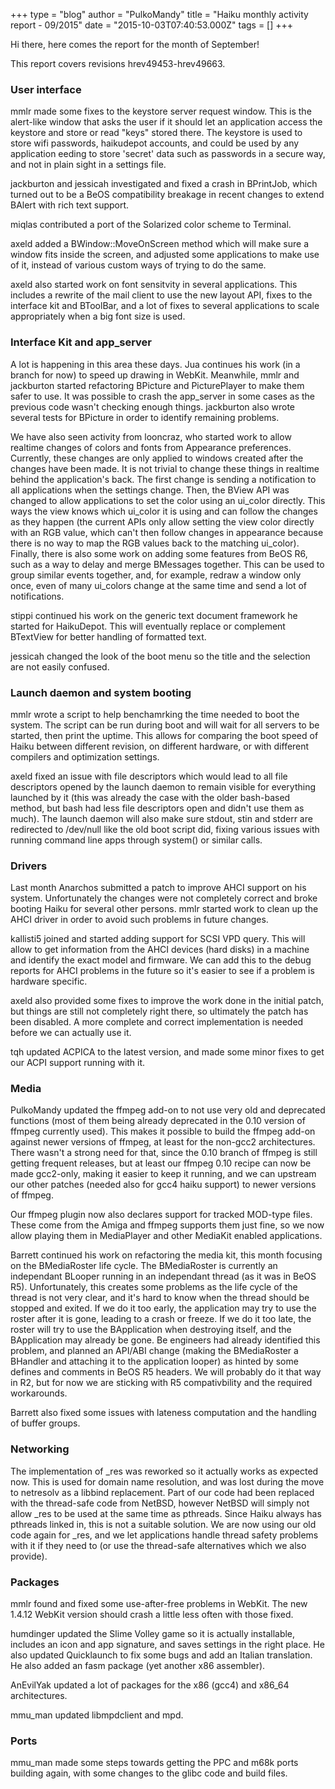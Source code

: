 +++
type = "blog"
author = "PulkoMandy"
title = "Haiku monthly activity report - 09/2015"
date = "2015-10-03T07:40:53.000Z"
tags = []
+++

Hi there, here comes the report for the month of September!

This report covers revisions hrev49453-hrev49663.
<!--break-->
<h3>User interface</h3>
mmlr made some fixes to the keystore server request window. This is the alert-like window that asks the user if it should let an application access the keystore and store or read "keys" stored there. The keystore is used to store wifi passwords, haikudepot accounts, and could be used by any application eeding to store 'secret' data such as passwords in a secure way, and not in plain sight in a settings file.

jackburton and jessicah investigated and fixed a crash in BPrintJob, which turned out to be a BeOS compatibility breakage in recent changes to extend BAlert with rich text support.

miqlas contributed a port of the Solarized color scheme to Terminal.

axeld added a BWindow::MoveOnScreen method which will make sure a window fits inside the screen, and adjusted some applications to make use of it, instead of various custom ways of trying to do the same.

axeld also started work on font sensitvity in several applications. This includes a rewrite of the mail client to use the new layout API, fixes to the interface kit and BToolBar, and a lot of fixes to several applications to scale appropriately when a big font size is used.

<h3>Interface Kit and app_server</h3>

A lot is happening in this area these days. Jua continues his work (in a branch for now) to speed up drawing in WebKit. Meanwhile, mmlr and jackburton started refactoring BPicture and PicturePlayer to make them safer to use. It was possible to crash the app_server in some cases as the previous code wasn't checking enough things. jackburton also wrote several tests for BPicture in order to identify remaining problems.

We have also seen activity from looncraz, who started work to allow realtime changes of colors and fonts from Appearance preferences. Currently, these changes are only applied to windows created after the changes have been made. It is not trivial to change these things in realtime behind the application's back. The first change is sending a notification to all applications when the settings change. Then, the BView API was changed to allow applications to set the color using an ui_color directly. This ways the view knows which ui_color it is using and can follow the changes as they happen (the current APIs only allow setting the view color directly with an RGB value, which can't then follow changes in appearance because there is no way to map the RGB values back to the matching ui_color). Finally, there is also some work on adding some features from BeOS R6, such as a way to delay and merge BMessages together. This can be used to group similar events together, and, for example, redraw a window only once, even of many ui_colors change at the same time and send a lot of notifications.

stippi continued his work on the generic text document framework he started for HaikuDepot. This will eventually replace or complement BTextView for better handling of formatted text.

jessicah changed the look of the boot menu so the title and the selection are not easily confused.

<h3>Launch daemon and system booting</h3>
mmlr wrote a script to help benchamrking the time needed to boot the system. The script can be run during boot and will wait for all servers to be started, then print the uptime. This allows for comparing the boot speed of Haiku between different revision, on different hardware, or with different compilers and optimization settings.

axeld fixed an issue with file descriptors which would lead to all file descriptors opened by the launch daemon to remain visible for everything launched by it (this was already the case with the older bash-based method, but bash had less file descriptors open and didn't use them as much). The launch daemon will also make sure stdout, stin and stderr are redirected to /dev/null like the old boot script did, fixing various issues with running command line apps through system() or similar calls.

<h3>Drivers</h3>
Last month Anarchos submitted a patch to improve AHCI support on his system. Unfortunately the changes were not completely correct and broke booting Haiku for several other persons. mmlr started work to clean up the AHCI driver in order to avoid such problems in future changes.

kallisti5 joined and started adding support for SCSI VPD query. This will allow to get information from the AHCI devices (hard disks) in a machine and identify the exact model and firmware. We can add this to the debug reports for AHCI problems in the future so it's easier to see if a problem is hardware specific.

axeld also provided some fixes to improve the work done in the initial patch, but things are still not completely right there, so ultimately the patch has been disabled. A more complete and correct implementation is needed before we can actually use it.

tqh updated ACPICA to the latest version, and made some minor fixes to get our ACPI support running with it.

<h3>Media</h3>
PulkoMandy updated the ffmpeg add-on to not use very old and deprecated functions (most of them being already deprecated in the 0.10 version of ffmpeg currently used). This makes it possible to build the ffmpeg add-on against newer versions of ffmpeg, at least for the non-gcc2 architectures. There wasn't a strong need for that, since the 0.10 branch of ffmpeg is still getting frequent releases, but at least our ffmpeg 0.10 recipe can now be made gcc2-only, making it easier to keep it running, and we can upstream our other patches (needed also for gcc4 haiku support) to newer versions of ffmpeg.

Our ffmpeg plugin now also declares support for tracked MOD-type files. These come from the Amiga and ffmpeg supports them just fine, so we now allow playing them in MediaPlayer and other MediaKit enabled applications.

Barrett continued his work on refactoring the media kit, this month focusing on the BMediaRoster life cycle. The BMediaRoster is currently an independant BLooper running in an independant thread (as it was in BeOS R5). Unfortunately, this creates some problems as the life cycle of the thread is not very clear, and it's hard to know when the thread should be stopped and exited. If we do it too early, the application may try to use the roster after it is gone, leading to a crash or freeze. If we do it too late, the roster will try to use the BApplication when destroying itself, and the BApplication may already be gone. Be engineers had already identified this problem, and planned an API/ABI change (making the BMediaRoster a BHandler and attaching it to the application looper) as hinted by some defines and comments in BeOS R5 headers. We will probably do it that way in R2, but for now we are sticking with R5 compativbility and the required workarounds.

Barrett also fixed some issues with lateness computation and the handling of buffer groups.

<h3>Networking</h3>

The implementation of _res was reworked so it actually works as expected now. This is used for domain name resolution, and was lost during the move to netresolv as a libbind replacement. Part of our code had been replaced with the thread-safe code from NetBSD, however NetBSD will simply not allow _res to be used at the same time as pthreads. Since Haiku always has pthreads linked in, this is not a suitable solution. We are now using our old code again for _res, and we let applications handle thread safety problems with it if they need to (or use the thread-safe alternatives which we also provide).

<h3>Packages</h3>

mmlr found and fixed some use-after-free problems in WebKit. The new 1.4.12 WebKit version should crash a little less often with those fixed.

humdinger updated the Slime Volley game so it is actually installable, includes an icon and app signature, and saves settings in the right place. He also updated Quicklaunch to fix some bugs and add an Italian translation. He also added an fasm package (yet another x86 assembler).

AnEvilYak updated a lot of packages for the x86 (gcc4) and x86_64 architectures.

mmu_man updated libmpdclient and mpd.

<h3>Ports</h3>

mmu_man made some steps towards getting the PPC and m68k ports building again, with some changes to the glibc code and build files.